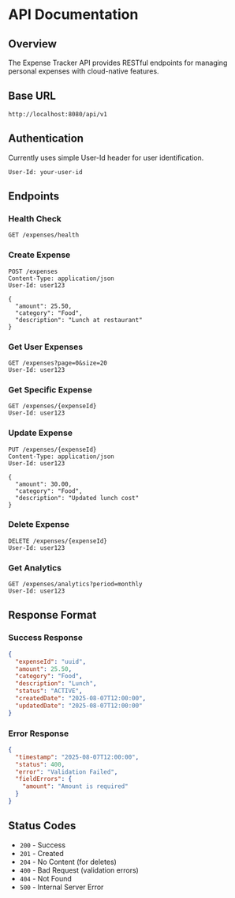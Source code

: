 # API Documentation

## Overview
The Expense Tracker API provides RESTful endpoints for managing personal expenses with cloud-native features.

## Base URL
```
http://localhost:8080/api/v1
```

## Authentication
Currently uses simple User-Id header for user identification.
```
User-Id: your-user-id
```

## Endpoints

### Health Check
```http
GET /expenses/health
```

### Create Expense
```http
POST /expenses
Content-Type: application/json
User-Id: user123

{
  "amount": 25.50,
  "category": "Food",
  "description": "Lunch at restaurant"
}
```

### Get User Expenses
```http
GET /expenses?page=0&size=20
User-Id: user123
```

### Get Specific Expense
```http
GET /expenses/{expenseId}
User-Id: user123
```

### Update Expense
```http
PUT /expenses/{expenseId}
Content-Type: application/json
User-Id: user123

{
  "amount": 30.00,
  "category": "Food",
  "description": "Updated lunch cost"
}
```

### Delete Expense
```http
DELETE /expenses/{expenseId}
User-Id: user123
```

### Get Analytics
```http
GET /expenses/analytics?period=monthly
User-Id: user123
```

## Response Format

### Success Response
```json
{
  "expenseId": "uuid",
  "amount": 25.50,
  "category": "Food",
  "description": "Lunch",
  "status": "ACTIVE",
  "createdDate": "2025-08-07T12:00:00",
  "updatedDate": "2025-08-07T12:00:00"
}
```

### Error Response
```json
{
  "timestamp": "2025-08-07T12:00:00",
  "status": 400,
  "error": "Validation Failed",
  "fieldErrors": {
    "amount": "Amount is required"
  }
}
```

## Status Codes
- `200` - Success
- `201` - Created
- `204` - No Content (for deletes)
- `400` - Bad Request (validation errors)
- `404` - Not Found
- `500` - Internal Server Error
